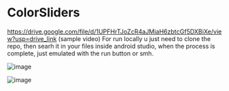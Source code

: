 # ColorSliders
https://drive.google.com/file/d/1UPFHrTJoZcR4aJMiaH6zbtcGf5DXBiXe/view?usp=drive_link (sample video)
For run locally u just need to clone the repo, then searh it in your files inside android studio, when the process is complete, just emulated with the run button or smh.

![image](https://github.com/user-attachments/assets/5aac13ec-73eb-4943-8bdd-12a63bef21bf)

![image](https://github.com/user-attachments/assets/be42f9a9-d8f7-4dee-8bb1-f4fbb78a276e)


